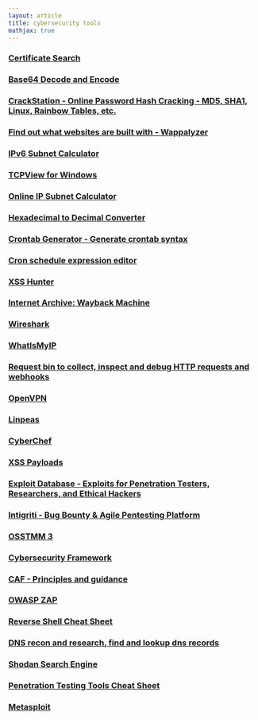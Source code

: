 ```yaml
---
layout: article
title: cybersecurity tools
mathjax: true
---
```


### [Certificate Search](https://crt.sh)

### [Base64 Decode and Encode](https://www.base64decode.org/)


### [CrackStation - Online Password Hash Cracking - MD5, SHA1, Linux, Rainbow Tables, etc.](https://crackstation.net/)


### [Find out what websites are built with - Wappalyzer](https://www.wappalyzer.com/)


### [IPv6 Subnet Calculator](https://www.vultr.com/resources/subnet-calculator-ipv6/?prefix_length=64&display=long&ipv6_address=)


### [TCPView for Windows](https://docs.microsoft.com/pt-pt/sysinternals/downloads/tcpview)


### [Online IP Subnet Calculator](https://www.subnet-calculator.com/)


### [Hexadecimal to Decimal Converter](https://www.binaryhexconverter.com/hex-to-decimal-converter)


### [Crontab Generator - Generate crontab syntax](https://crontab-generator.org/)


### [Cron schedule expression editor](https://crontab.guru/)


### [XSS Hunter](https://xsshunter.com/)


### [Internet Archive: Wayback Machine](https://archive.org/web/)


### [Wireshark](https://www.wireshark.org/)


### [WhatIsMyIP](https://www.whatismyip.com/)


### [Request bin to collect, inspect and debug HTTP requests and webhooks](https://requestbin.com/)


### [OpenVPN](https://openvpn.net/vpn-client/)


### [Linpeas](https://linpeas.sh/)


### [CyberChef](https://gchq.github.io/CyberChef/)


### [XSS Payloads](http://www.xss-payloads.com/)


### [Exploit Database - Exploits for Penetration Testers, Researchers, and Ethical Hackers](https://www.exploit-db.com/)


### [Intigriti - Bug Bounty & Agile Pentesting Platform](https://www.intigriti.com/)


### [OSSTMM 3](https://www.isecom.org/OSSTMM.3.pdf)


### [Cybersecurity Framework](https://www.nist.gov/cyberframework)


### [CAF - Principles and guidance](https://www.ncsc.gov.uk/collection/caf/caf-principles-and-guidance)


### [OWASP ZAP](https://www.zaproxy.org/?msclkid=a7be5dffcea811ecb860f1e6c390cfe9)


### [Reverse Shell Cheat Sheet](https://pentestmonkey.net/cheat-sheet/shells/reverse-shell-cheat-sheet?msclkid=c53a8044d06b11ec938eb5efa832d4e2)


### [DNS recon and research, find and lookup dns records](https://dnsdumpster.com/)


### [Shodan Search Engine](https://www.shodan.io/)


### [Penetration Testing Tools Cheat Sheet](https://highon.coffee/blog/penetration-testing-tools-cheat-sheet/)


### [Metasploit](https://metasploit.com/)